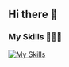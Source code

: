 ## Hi there 👋

### My Skills 🧑🏼‍💻
[![My Skills](https://skillicons.dev/icons?i=golang,php,laravel,vscode,mysql,mongo,redis,docker,rabbitmq,aws,kubernetes&theme=light)](https://skillicons.dev)  


<!--
**myusufid/myusufid** is a ✨ _special_ ✨ repository because its `README.md` (this file) appears on your GitHub profile.

Here are some ideas to get you started:

- 🔭 I’m currently working on ...
- 🌱 I’m currently learning ...
- 👯 I’m looking to collaborate on ...
- 🤔 I’m looking for help with ...
- 💬 Ask me about ...
- 📫 How to reach me: ...
- 😄 Pronouns: ...
- ⚡ Fun fact: ...
-->
